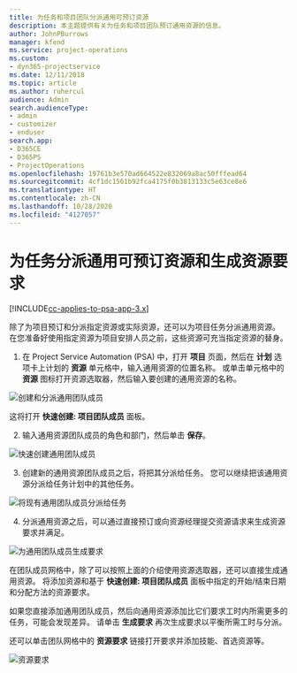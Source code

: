 ```yaml
---
title: 为任务和项目团队分派通用可预订资源
description: 本主题提供有关为任务和项目团队预订通用资源的信息。
author: JohnPBurrows
manager: kfend
ms.service: project-operations
ms.custom:
- dyn365-projectservice
ms.date: 12/11/2018
ms.topic: article
ms.author: ruhercul
audience: Admin
search.audienceType:
- admin
- customizer
- enduser
search.app:
- D365CE
- D365PS
- ProjectOperations
ms.openlocfilehash: 19761b3e570ad664522e832069a8ac50fffead64
ms.sourcegitcommit: 4cf1dc1561b92fca4175f0b3813133c5e63ce8e6
ms.translationtype: HT
ms.contentlocale: zh-CN
ms.lasthandoff: 10/28/2020
ms.locfileid: "4127057"
---
```

# <a name="assign-generic-bookable-resources-to-a-task-and-generate-resource-requirements"></a>为任务分派通用可预订资源和生成资源要求 

[!INCLUDE[cc-applies-to-psa-app-3.x](../includes/cc-applies-to-psa-app-3x.md)]

除了为项目预订和分派指定资源或实际资源，还可以为项目任务分派通用资源。 在您准备好使用指定资源为项目安排人员之前，这些资源可充当指定资源的替身。 

1. 在 Project Service Automation (PSA) 中，打开 **项目** 页面，然后在 **计划** 选项卡上计划的 **资源** 单元格中，输入通用资源的位置名称。 或单击单元格中的 **资源** 图标打开资源选取器，然后输入要创建的通用资源的名称。

![创建和分派通用团队成员](media/RM-how-to-9.png)

这将打开 **快速创建: 项目团队成员** 面板。 

2. 输入通用资源团队成员的角色和部门，然后单击 **保存**。

![快速创建通用团队成员](media/RM-how-to-10.png)

3. 创建新的通用资源团队成员之后，将把其分派给任务。 您可以继续把该通用资源分派给任务计划中的其他任务。

![将现有通用团队成员分派给任务](media/RM-how-to-11.png)

4. 分派通用资源之后，可以通过直接预订或向资源经理提交资源请求来生成资源要求并满足。

![为通用团队成员生成要求](media/RM-how-to-12.png)

在团队成员网格中，除了可以按照上面的介绍使用资源选取器，还可以直接生成通用资源。 将添加资源和基于 **快速创建: 项目团队成员** 面板中指定的开始/结束日期和分配方法的资源要求。

如果您直接添加通用团队成员，然后向通用资源添加比它们要求工时内所需更多的任务，可能会发现差异。 请单击 **生成要求** 再次生成要求以平衡所需工时与分派。

还可以单击团队网格中的 **资源要求** 链接打开要求并添加技能、首选资源等。

![资源要求](media/RM-how-to-13.png)

